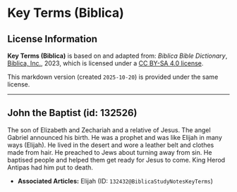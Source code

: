# Key Terms (Biblica)

## License Information

**Key Terms (Biblica)** is based on and adapted from: _Biblica Bible Dictionary_, [Biblica, Inc.](https://www.biblica.com/), 2023, which is licensed under a [CC BY-SA 4.0 license](https://creativecommons.org/licenses/by-sa/4.0/legalcode.en).

This markdown version (created `2025-10-20`) is provided under the same license.



--------------------------------

## John the Baptist (id: 132526)

The son of Elizabeth and Zechariah and a relative of Jesus. The angel Gabriel announced his birth. He was a prophet and was like Elijah in many ways (Elijah). He lived in the desert and wore a leather belt and clothes made from hair. He preached to Jews about turning away from sin. He baptised people and helped them get ready for Jesus to come. King Herod Antipas had him put to death.

* **Associated Articles:** Elijah (ID: `132432@BiblicaStudyNotesKeyTerms`)

